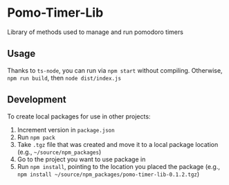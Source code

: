 # Pomo-Timer-Lib

Library of methods used to manage and run pomodoro timers

## Usage

Thanks to `ts-node`, you can run via `npm start` without compiling. Otherwise, `npm run build`, then `node dist/index.js`

## Development

To create local packages for use in other projects:

1. Increment version in `package.json`
2. Run `npm pack`
3. Take `.tgz` file that was created and move it to a local package location (e.g., `~/source/npm_packages`)
4. Go to the project you want to use package in
5. Run `npm install`, pointing to the location you placed the package (e.g., `npm install ~/source/npm_packages/pomo-timer-lib-0.1.2.tgz`)
